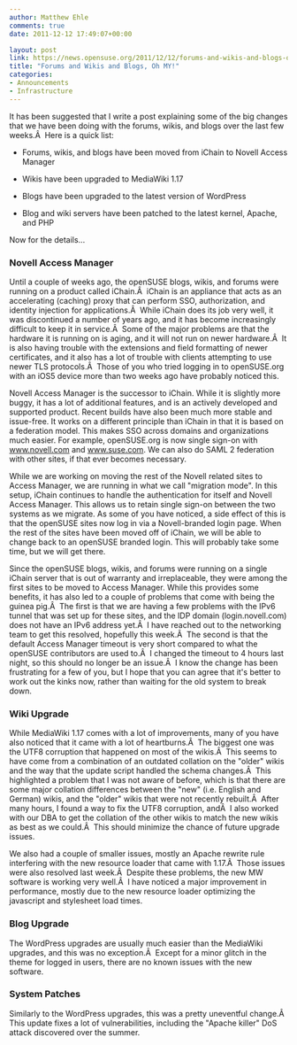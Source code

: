 ```yaml
---
author: Matthew Ehle
comments: true
date: 2011-12-12 17:49:07+00:00

layout: post
link: https://news.opensuse.org/2011/12/12/forums-and-wikis-and-blogs-oh-my/
title: "Forums and Wikis and Blogs, Oh MY!"
categories:
- Announcements
- Infrastructure
---
```

It has been suggested that I write a post explaining some of the big changes that we have been doing with the forums, wikis, and blogs over the last few weeks.Â  Here is a quick list:



	
  * Forums, wikis, and blogs have been moved from iChain to Novell Access Manager

	
  * Wikis have been upgraded to MediaWiki 1.17

	
  * Blogs have been upgraded to the latest version of WordPress

	
  * Blog and wiki servers have been patched to the latest kernel, Apache, and PHP


Now for the details...


### Novell Access Manager


Until a couple of weeks ago, the openSUSE blogs, wikis, and forums were running on a product called iChain.Â  iChain is an appliance that acts as an accelerating (caching) proxy that can perform SSO, authorization, and identity injection for applications.Â  While iChain does its job very well, it was discontinued a number of years ago, and it has become increasingly difficult to keep it in service.Â  Some of the major problems are that the hardware it is running on is aging, and it will not run on newer hardware.Â  It is also having trouble with the extensions and field formatting of newer certificates, and it also has a lot of trouble with clients attempting to use newer TLS protocols.Â  Those of you who tried logging in to openSUSE.org with an iOS5 device more than two weeks ago have probably noticed this.

Novell Access Manager is the successor to iChain. While it is slightly more buggy, it has a lot of additional features, and is an actively developed and supported product. Recent builds have also been much more stable and issue-free. It works on a different principle than iChain in that it is based on a federation model. This makes SSO across domains and organizations much easier. For example, openSUSE.org is now single sign-on with www.novell.com and www.suse.com. We can also do SAML 2 federation with other sites, if that ever becomes necessary.

While we are working on moving the rest of the Novell related sites to Access Manager, we are running in what we call "migration mode". In this setup, iChain continues to handle the authentication for itself and Novell Access Manager. This allows us to retain single sign-on between the two systems as we migrate. As some of you have noticed, a side effect of this is that the openSUSE sites now log in via a Novell-branded login page. When the rest of the sites have been moved off of iChain, we will be able to change back to an openSUSE branded login. This will probably take some time, but we will get there.

Since the openSUSE blogs, wikis, and forums were running on a single iChain server that is out of warranty and irreplaceable, they were among the first sites to be moved to Access Manager. While this provides some benefits, it has also led to a couple of problems that come with being the guinea pig.Â  The first is that we are having a few problems with the IPv6 tunnel that was set up for these sites, and the IDP domain (login.novell.com) does not have an IPv6 address yet.Â  I have reached out to the networking team to get this resolved, hopefully this week.Â  The second is that the default Access Manager timeout is very short compared to what the openSUSE contributors are used to.Â  I changed the timeout to 4 hours last night, so this should no longer be an issue.Â  I know the change has been frustrating for a few of you, but I hope that you can agree that it's better to work out the kinks now, rather than waiting for the old system to break down.


### Wiki Upgrade


While MediaWiki 1.17 comes with a lot of improvements, many of you have also noticed that it came with a lot of heartburns.Â  The biggest one was the UTF8 corruption that happened on most of the wikis.Â  This seems to have come from a combination of an outdated collation on the "older" wikis and the way that the update script handled the schema changes.Â  This highlighted a problem that I was not aware of before, which is that there are some major collation differences between the "new" (i.e. English and German) wikis, and the "older" wikis that were not recently rebuilt.Â  After many hours, I found a way to fix the UTF8 corruption, andÂ  I also worked with our DBA to get the collation of the other wikis to match the new wikis as best as we could.Â  This should minimize the chance of future upgrade issues.

We also had a couple of smaller issues, mostly an Apache rewrite rule interfering with the new resource loader that came with 1.17.Â  Those issues were also resolved last week.Â  Despite these problems, the new MW software is working very well.Â  I have noticed a major improvement in performance, mostly due to the new resource loader optimizing the javascript and stylesheet load times.


### Blog Upgrade


The WordPress upgrades are usually much easier than the MediaWiki upgrades, and this was no exception.Â  Except for a minor glitch in the theme for logged in users, there are no known issues with the new software.


### System Patches


Similarly to the WordPress upgrades, this was a pretty uneventful change.Â  This update fixes a lot of vulnerabilities, including the "Apache killer" DoS attack discovered over the summer.		

